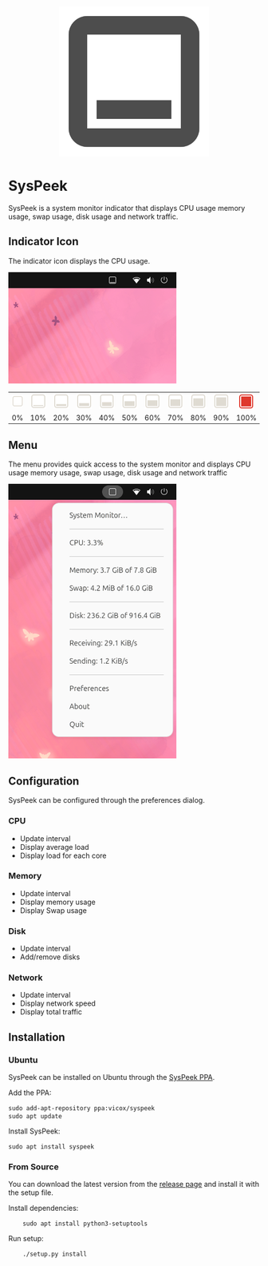 <div align="center">
 <img src="data/icons/scalable/apps/syspeek.svg" height="300">
</div>

# SysPeek

SysPeek is a system monitor indicator that displays CPU usage memory usage, swap usage, disk usage and network traffic.

## Indicator Icon

The indicator icon displays the CPU usage.

<img src="icon.png" width="337">

<table>
  <tr align="center">
    <td><img src="data/icons/scalable/status/syspeek-0-symbolic.svg" width="32"></td>
    <td><img src="data/icons/scalable/status/syspeek-10-symbolic.svg" width="32"></td>
    <td><img src="data/icons/scalable/status/syspeek-20-symbolic.svg" width="32"></td>
    <td><img src="data/icons/scalable/status/syspeek-30-symbolic.svg" width="32"></td>
    <td><img src="data/icons/scalable/status/syspeek-40-symbolic.svg" width="32"></td>
    <td><img src="data/icons/scalable/status/syspeek-50-symbolic.svg" width="32"></td>
    <td><img src="data/icons/scalable/status/syspeek-60-symbolic.svg" width="32"></td>
    <td><img src="data/icons/scalable/status/syspeek-70-symbolic.svg" width="32"></td>
    <td><img src="data/icons/scalable/status/syspeek-80-symbolic.svg" width="32"></td>
    <td><img src="data/icons/scalable/status/syspeek-90-symbolic.svg" width="32"></td>
    <td><img src="data/icons/scalable/status/syspeek-100-symbolic.svg" width="32"></td>
  </tr>
  <tr align="center">
    <td>0%</td>
    <td>10%</td>
    <td>20%</td>
    <td>30%</td>
    <td>40%</td>
    <td>50%</td>
    <td>60%</td>
    <td>70%</td>
    <td>80%</td>
    <td>90%</td>
    <td>100%</td>
  </tr>
</table>

## Menu

The menu provides quick access to the system monitor and displays CPU usage memory usage, swap usage, disk usage and network traffic

<img src="menu.png" width="337">

## Configuration

SysPeek can be configured through the preferences dialog.

### CPU
* Update interval
* Display average load
* Display load for each core

### Memory
* Update interval
* Display memory usage
* Display Swap usage

### Disk
* Update interval
* Add/remove disks

### Network
* Update interval
* Display network speed
* Display total traffic

## Installation

### Ubuntu

SysPeek can be installed on Ubuntu through the [SysPeek PPA](https://launchpad.net/~vicox/+archive/ubuntu/syspeek).

Add the PPA:

    sudo add-apt-repository ppa:vicox/syspeek
    sudo apt update

Install SysPeek:

    sudo apt install syspeek

### From Source

You can download the latest version from the [release page](https://github.com/vicox/syspeek/releases) and install it with the setup file.

Install dependencies:

        sudo apt install python3-setuptools

Run setup:

        ./setup.py install
